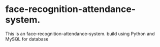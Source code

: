 # face-recognition-attendance-system.
This is an face-recognition-attendance-system. build using Python and MySQL for database
